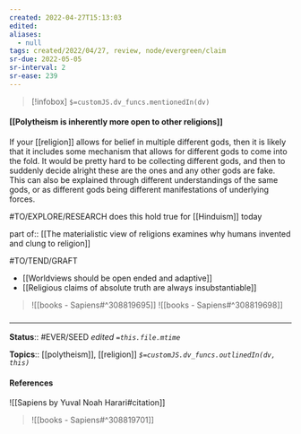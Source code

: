 ```yaml
---
created: 2022-04-27T15:13:03 
edited: 
aliases:
  - null
tags: created/2022/04/27, review, node/evergreen/claim
sr-due: 2022-05-05
sr-interval: 2
sr-ease: 239
---
```

> [!infobox]
`$=customJS.dv_funcs.mentionedIn(dv)`

#### [[Polytheism is inherently more open to other religions]]

If your [[religion]] allows for belief in multiple different gods, then it is likely that it includes some mechanism that allows for different gods to come into the fold.
It would be pretty hard to be collecting different gods,
and then to suddenly decide alright these are the ones and any other gods are fake.
This can also be explained through different understandings of the same gods, or as different gods being different manifestations of underlying forces.

#TO/EXPLORE/RESEARCH does this hold true for [[Hinduism]] today

part of:: [[The materialistic view of religions examines why humans invented and clung to religion]]

#TO/TEND/GRAFT 
- [[Worldviews should be open ended and adaptive]]
- [[Religious claims of absolute truth are always insubstantiable]]

> ![[books - Sapiens#^308819695]]
> ![[books - Sapiens#^308819698]]


### <hr class="footnote"/>

**Status**:: #EVER/SEED 
*edited `=this.file.mtime`*

**Topics**:: [[polytheism]], [[religion]] 
*`$=customJS.dv_funcs.outlinedIn(dv, this)`*

#### References

![[Sapiens by Yuval Noah Harari#citation]]

> ![[books - Sapiens#^308819701]]
